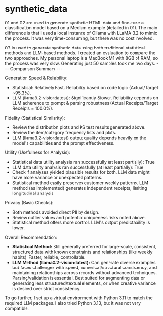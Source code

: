 # synthetic_data

01 and 02 are used to generate synthetic HTML data and fine-tune a classification model based on a Medium example (detailed in 01). The main difference is that I used a local instance of Ollama with LLaMA 3.2 to mimic the process. It was very time-consuming, but there was no cost involved.

03 is used to generate synthetic data using both traditional statistical methods and LLM-based methods. I created an evaluation to compare the two approaches. My personal laptop is a MacBook M1 with 8GB of RAM, so the process was very slow. Generating just 50 samples took me two days.
--- Comparison Summary ---

Generation Speed & Reliability:
- Statistical: Relatively Fast. Reliability based on code logic (Actual/Target ~95.3%).
- LLM (llama3.2-vision:latest): Significantly Slower. Reliability depends on LLM adherence to prompt & parsing robustness (Actual Receipts/Target Receipts = 100.0%).

Fidelity (Statistical Similarity):
- Review the distribution plots and KS test results generated above.
- Review the item/category frequency lists and plots.
- LLM (llama3.2-vision:latest) output quality depends heavily on the model's capabilities and the prompt effectiveness.

Utility (Usefulness for Analysis):
- Statistical data utility analysis ran successfully (at least partially): True
- LLM data utility analysis ran successfully (at least partially): True
- Check if analyses yielded plausible results for both. LLM data might have more variance or unexpected patterns.
- Statistical method easily preserves customer weekly patterns. LLM method (as implemented) generates independent receipts, limiting longitudinal analysis.

Privacy (Basic Checks):
- Both methods avoided direct PII by design.
- Review outlier values and potential uniqueness risks noted above.
- Statistical method offers more control. LLM's output predictability is lower.

Overall Recommendation:
- **Statistical Method:** Still generally preferred for large-scale, consistent, structured data with known constraints and relationships (like weekly habits). Faster, reliable, controllable.
- **LLM Method (llama3.2-vision:latest):** Can generate diverse examples but faces challenges with speed, numerical/structural consistency, and maintaining relationships across records without advanced techniques. Parsing/validation is essential. Best suited for augmenting data or generating less structured/textual elements, or when creative variance is desired over strict consistency.

To go further, I set up a virtual environment with Python 3.11 to match the required LLM packages. I also tried Python 3.13, but it was not very compatible.

